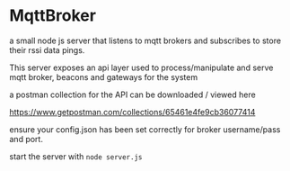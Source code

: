 # MqttBroker

a small node js server that listens to mqtt brokers and subscribes to store their rssi data pings.


This server exposes an api layer used to process/manipulate and serve mqtt broker, beacons and gateways 
for the system

a postman collection for the API can be downloaded / viewed here 

https://www.getpostman.com/collections/65461e4fe9cb36077414

ensure your config.json has been set correctly for broker username/pass and port.

start the server with ```node server.js```
